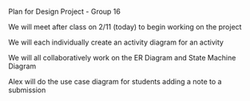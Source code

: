 Plan for Design Project - Group 16

We will meet after class on 2/11 (today) to begin working on the project

We will each individually create an activity diagram for an activity

We will all collaboratively work on the ER Diagram and State Machine Diagram

Alex will do the use case diagram for students adding a note to a submission


